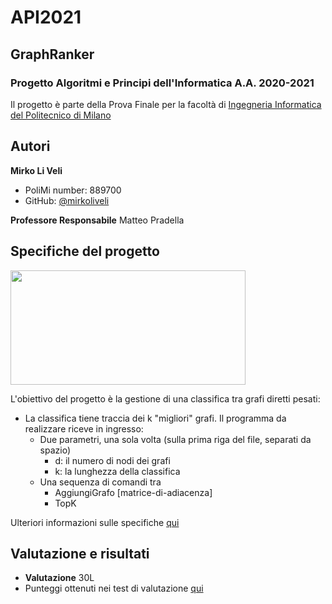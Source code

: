 # API2021
## GraphRanker
### Progetto Algoritmi e Principi dell'Informatica A.A. 2020-2021
Il progetto è parte della Prova Finale per la facoltà di [Ingegneria Informatica del Politecnico di Milano](https://www.polimi.it/)

## Autori
 
**Mirko Li Veli**
+ PoliMi number: 889700
+ GitHub: [@mirkoliveli](https://github.com/mirkoliveli)

**Professore Responsabile** Matteo Pradella


## Specifiche del progetto

 <img align="centre-right" src="https://www.researchgate.net/publication/323578961/figure/fig5/AS:868789486903298@1584146963208/Example-Graph-for-dynamic-Dijkstra-algorithm.png" width=376px height=183px />

L'obiettivo del progetto è la gestione di una classifica
tra grafi diretti pesati:
* La classifica tiene traccia dei k "migliori" grafi.
Il programma da realizzare riceve in ingresso:
  * Due parametri, una sola volta (sulla prima riga del file, separati da spazio)
    * d: il numero di nodi dei grafi
    * k: la lunghezza della classifica
  * Una sequenza di comandi tra
    * AggiungiGrafo [matrice-di-adiacenza]
    * TopK

Ulteriori informazioni sulle specifiche [qui](https://github.com/mirkoliveli/API2021/blob/master/Specifiche_Progetto/Open%20(%5Bit%5D).pdf)

## Valutazione e risultati
* **Valutazione** 30L
* Punteggi ottenuti nei test di valutazione [qui](https://github.com/mirkoliveli/API2021/tree/master/results)

